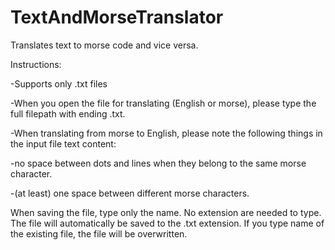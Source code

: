 # TextAndMorseTranslator
Translates text to morse code and vice versa.

Instructions:

-Supports only .txt files</li>

-When you open the file for translating (English or morse), please type the full filepath with ending .txt.

-When translating from morse to English, please note the following things in the input file text content:
 
  -no space between dots and lines when they belong to the same morse character.
  
  -(at least) one space between different morse characters.
 
 When saving the file, type only the name. No extension are needed to type. The file will automatically be saved to the .txt extension.
 If you type name of the existing file, the file will be overwritten.
